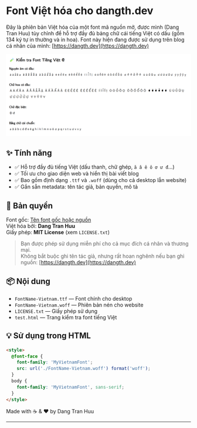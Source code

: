 # Font Việt hóa cho dangth.dev

Đây là phiên bản Việt hóa của một font mã nguồn mở, được mình (Dang Tran Huu) tùy chỉnh để hỗ trợ đầy đủ bảng chữ cái tiếng Việt có dấu (gồm 134 ký tự in thường và in hoa). Font này hiện đang được sử dụng trên blog cá nhân của mình: [https://dangth.dev](https://dangth.dev)

![](./screenshoot.png)

## ✨ Tính năng

- ✅ Hỗ trợ đầy đủ tiếng Việt (dấu thanh, chữ ghép, `ă â ê ô ơ ư đ`…)
- ✅ Tối ưu cho giao diện web và hiển thị bài viết blog
- ✅ Bao gồm định dạng `.ttf` và `.woff` (dùng cho cả desktop lẫn website)
- ✅ Gắn sẵn metadata: tên tác giả, bản quyền, mô tả

## 📄 Bản quyền

Font gốc: [Tên font gốc hoặc nguồn](#)  
Việt hóa bởi: **Dang Tran Huu**  
Giấy phép: **MIT License** (xem `LICENSE.txt`)

> Bạn được phép sử dụng miễn phí cho cả mục đích cá nhân và thương mại.  
> Không bắt buộc ghi tên tác giả, nhưng rất hoan nghênh nếu bạn ghi nguồn: [https://dangth.dev](https://dangth.dev)

## 📦 Nội dung

- `FontName-Vietnam.ttf` — Font chính cho desktop
- `FontName-Vietnam.woff` — Phiên bản nén cho website
- `LICENSE.txt` — Giấy phép sử dụng
- `test.html` — Trang kiểm tra font tiếng Việt

## 💡 Sử dụng trong HTML

```html
<style>
  @font-face {
    font-family: 'MyVietnamFont';
    src: url('./FontName-Vietnam.woff') format('woff');
  }
  body {
    font-family: 'MyVietnamFont', sans-serif;
  }
</style>
```


Made with ☕ & ❤️ by Dang Tran Huu


---